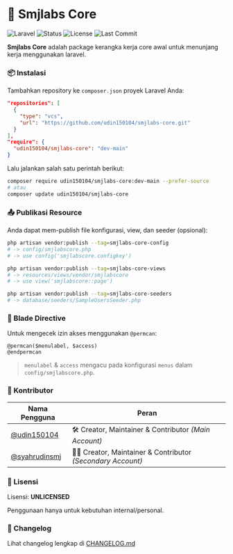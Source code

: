 

# 🚀 Smjlabs Core

![Laravel](https://img.shields.io/badge/Laravel-12.x-red.svg)
![Status](https://img.shields.io/badge/Status-Development-yellow)
![License](https://img.shields.io/badge/license-UNLICENSED-lightgrey.svg)
![Last Commit](https://img.shields.io/github/last-commit/udin150104/smjlabs-auth)


**Smjlabs Core** adalah package kerangka kerja core awal untuk menunjang kerja menggunakan laravel.


### 📦 Instalasi

Tambahkan repository ke `composer.json` proyek Laravel Anda:

```json
"repositories": [
  {
    "type": "vcs",
    "url": "https://github.com/udin150104/smjlabs-core.git"
  }
],
"require": {
  "udin150104/smjlabs-core": "dev-main"
}
```

Lalu jalankan salah satu perintah berikut:

```bash
composer require udin150104/smjlabs-core:dev-main --prefer-source
# atau
composer update udin150104/smjlabs-core
```


### 📤 Publikasi Resource

Anda dapat mem-publish file konfigurasi, view, dan seeder (opsional):

```bash
php artisan vendor:publish --tag=smjlabs-core-config
# -> config/smjlabscore.php
# -> use config('smjlabscore.configkey')

php artisan vendor:publish --tag=smjlabs-core-views
# -> resources/views/vendor/smjlabscore
# -> use view('smjlabscore::page')

php artisan vendor:publish --tag=smjlabs-core-seeders
# -> database/seeders/SampleUsersSeeder.php
```


### 🧩 Blade Directive

Untuk mengecek izin akses menggunakan `@permcan`:

```blade
@permcan($menulabel, $access)
@endpermcan
```

> `menulabel` & `access` mengacu pada konfigurasi `menus` dalam `config/smjlabscore.php`.


### 👥 Kontributor

| Nama Pengguna                                    | Peran                                                         |
| ------------------------------------------------ | ------------------------------------------------------------- |
| [@udin150104](https://github.com/udin150104)     | 🛠️ Creator, Maintainer & Contributor *(Main Account)*        |
| [@syahrudinsmj](https://github.com/syahrudinsmj) | 🧑‍💻 Creator, Maintainer & Contributor *(Secondary Account)* |


### 📃 Lisensi

Lisensi: **UNLICENSED**

Penggunaan hanya untuk kebutuhan internal/personal.

### 🧾 Changelog

Lihat changelog lengkap di [CHANGELOG.md](./CHANGELOG.md)
